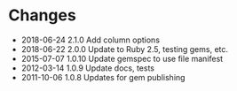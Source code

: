 # Changes

* 2018-06-24 2.1.0 Add column options
* 2018-06-22 2.0.0 Update to Ruby 2.5, testing gems, etc.
* 2015-07-07 1.0.10 Update gemspec to use file manifest
* 2012-03-14 1.0.9  Update docs, tests
* 2011-10-06 1.0.8  Updates for gem publishing
